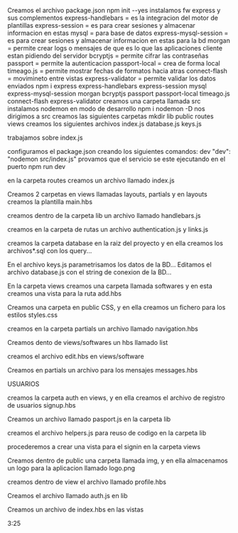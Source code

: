 Creamos el archivo package.json
npm init --yes
instalamos fw express y sus complementos
express-handlebars = es la integracion del motor de plantillas 
express-session = es para crear sesiones y almacenar informacion en estas
mysql = para base de datos
express-mysql-session = es para crear sesiones y almacenar informacion en estas para la bd
morgan = permite crear logs o mensajes de que es lo que las aplicaciones cliente estan pidiendo del servidor
bcryptjs = permite cifrar las contraseñas
passport = permite la autenticacion
passport-local = crea de forma local
timeago.js = permite mostrar fechas de formatos hacia atras
connect-flash = movimineto entre vistas
express-validator = permite validar los datos enviados
npm i express express-handlebars express-session mysql express-mysql-session morgan bcryptjs passport passport-local timeago.js connect-flash express-validator
creamos una carpeta llamada src
instalamos nodemon en modo de desarrollo
npm i nodemon -D
nos dirigimos a src
creamos las siguientes carpetas
mkdir lib public routes views
creamos los siguientes archivos
index.js
database.js
keys.js

trabajamos sobre index.js

configuramos el package.json creando los siguientes comandos: dev
"dev": "nodemon src/index.js"
provamos que el servicio se este ejecutando en el puerto
npm run dev

en la carpeta routes creamos un archivo llamado index.js 

Creamos 2 carpetas en views llamadas layouts, partials y en layouts creamos la plantilla main.hbs

creamos dentro de la carpeta lib un archivo llamado handlebars.js

creamos en la carpeta de rutas un archivo authentication.js y links.js

creamos la carpeta database en la raiz del proyecto y en ella creamos los archivos*.sql con los query...

En el archivo keys.js parametrisamos los datos de la BD...
Editamos el archivo database.js con el string de conexion de la BD...

En la carpeta views creamos una carpeta llamada softwares y en esta creamos una vista para la ruta add.hbs

Creamos una carpeta en public CSS, y en ella creamos un fichero para los estilos styles.css

creamos en la carpeta partials un archivo llamado navigation.hbs

Creamos dento de views/softwares un hbs llamado list

creamos el archivo edit.hbs en views/software

Creamos en partials un archivo para los mensajes messages.hbs

USUARIOS

creamos la carpeta auth en views, y en ella creamos el archivo de registro de usuarios signup.hbs

Creamos un archivo llamado pasport.js en la carpeta lib

creamos el archivo helpers.js para reuso de codigo en la carpeta lib 

procederemos a crear una vista para el signin en la carpeta views

Creamos dentro de public una carpeta llamada img, y en ella almacenamos un logo para la aplicacion llamado logo.png

creamos dentro de view el archivo llamado profile.hbs

Creamos el archivo llamado auth.js en lib

Creamos un archivo de index.hbs en las vistas

3:25